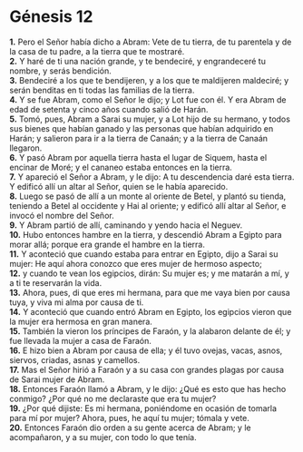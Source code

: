 # Génesis 12

**1.** Pero el Señor había dicho a Abram: Vete de tu tierra, de tu parentela y de la casa de tu padre, a la tierra que te mostraré.  
**2.** Y haré de ti una nación grande, y te bendeciré, y engrandeceré tu nombre, y serás bendición.  
**3.** Bendeciré a los que te bendijeren, y a los que te maldijeren maldeciré; y serán benditas en ti todas las familias de la tierra.  
**4.** Y se fue Abram, como el Señor le dijo; y Lot fue con él. Y era Abram de edad de setenta y cinco años cuando salió de Harán.  
**5.** Tomó, pues, Abram a Sarai su mujer, y a Lot hijo de su hermano, y todos sus bienes que habían ganado y las personas que habían adquirido en Harán; y salieron para ir a la tierra de Canaán; y a la tierra de Canaán llegaron.  
**6.** Y pasó Abram por aquella tierra hasta el lugar de Siquem, hasta el encinar de Moré; y el cananeo estaba entonces en la tierra.  
**7.** Y apareció el Señor a Abram, y le dijo: A tu descendencia daré esta tierra. Y edificó allí un altar al Señor, quien se le había aparecido.  
**8.** Luego se pasó de allí a un monte al oriente de Betel, y plantó su tienda, teniendo a Betel al occidente y Hai al oriente; y edificó allí altar al Señor, e invocó el nombre del Señor.  
**9.** Y Abram partió de allí, caminando y yendo hacia el Neguev.  
**10.** Hubo entonces hambre en la tierra, y descendió Abram a Egipto para morar allá; porque era grande el hambre en la tierra.  
**11.** Y aconteció que cuando estaba para entrar en Egipto, dijo a Sarai su mujer: He aquí ahora conozco que eres mujer de hermoso aspecto;  
**12.** y cuando te vean los egipcios, dirán: Su mujer es; y me matarán a mí, y a ti te reservarán la vida.  
**13.** Ahora, pues, di que eres mi hermana, para que me vaya bien por causa tuya, y viva mi alma por causa de ti.  
**14.** Y aconteció que cuando entró Abram en Egipto, los egipcios vieron que la mujer era hermosa en gran manera.  
**15.** También la vieron los príncipes de Faraón, y la alabaron delante de él; y fue llevada la mujer a casa de Faraón.  
**16.** E hizo bien a Abram por causa de ella; y él tuvo ovejas, vacas, asnos, siervos, criadas, asnas y camellos.  
**17.** Mas el Señor hirió a Faraón y a su casa con grandes plagas por causa de Sarai mujer de Abram.  
**18.** Entonces Faraón llamó a Abram, y le dijo: ¿Qué es esto que has hecho conmigo? ¿Por qué no me declaraste que era tu mujer?  
**19.** ¿Por qué dijiste: Es mi hermana, poniéndome en ocasión de tomarla para mí por mujer? Ahora, pues, he aquí tu mujer; tómala y vete.  
**20.** Entonces Faraón dio orden a su gente acerca de Abram; y le acompañaron, y a su mujer, con todo lo que tenía.
